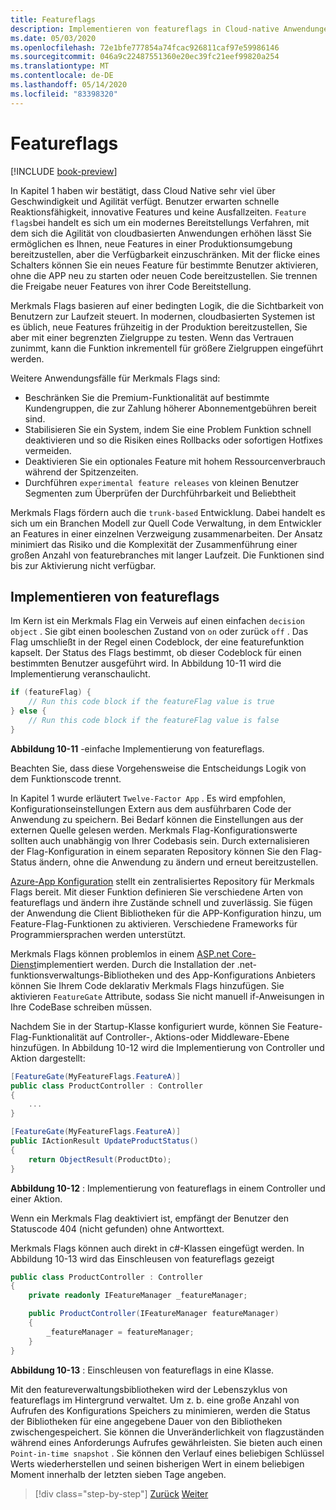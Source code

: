 ```yaml
---
title: Featureflags
description: Implementieren von featureflags in Cloud-native Anwendungen mit Azure-app config
ms.date: 05/03/2020
ms.openlocfilehash: 72e1bfe777854a74fcac926811caf97e59986146
ms.sourcegitcommit: 046a9c22487551360e20ec39fc21eef99820a254
ms.translationtype: MT
ms.contentlocale: de-DE
ms.lasthandoff: 05/14/2020
ms.locfileid: "83398320"
---
```

# <a name="feature-flags"></a>Featureflags

[!INCLUDE [book-preview](../../../includes/book-preview.md)]

In Kapitel 1 haben wir bestätigt, dass Cloud Native sehr viel über Geschwindigkeit und Agilität verfügt. Benutzer erwarten schnelle Reaktionsfähigkeit, innovative Features und keine Ausfallzeiten. `Feature flags`bei handelt es sich um ein modernes Bereitstellungs Verfahren, mit dem sich die Agilität von cloudbasierten Anwendungen erhöhen lässt Sie ermöglichen es Ihnen, neue Features in einer Produktionsumgebung bereitzustellen, aber die Verfügbarkeit einzuschränken. Mit der flicke eines Schalters können Sie ein neues Feature für bestimmte Benutzer aktivieren, ohne die APP neu zu starten oder neuen Code bereitzustellen. Sie trennen die Freigabe neuer Features von ihrer Code Bereitstellung.

Merkmals Flags basieren auf einer bedingten Logik, die die Sichtbarkeit von Benutzern zur Laufzeit steuert. In modernen, cloudbasierten Systemen ist es üblich, neue Features frühzeitig in der Produktion bereitzustellen, Sie aber mit einer begrenzten Zielgruppe zu testen. Wenn das Vertrauen zunimmt, kann die Funktion inkrementell für größere Zielgruppen eingeführt werden.

Weitere Anwendungsfälle für Merkmals Flags sind:

- Beschränken Sie die Premium-Funktionalität auf bestimmte Kundengruppen, die zur Zahlung höherer Abonnementgebühren bereit sind.
- Stabilisieren Sie ein System, indem Sie eine Problem Funktion schnell deaktivieren und so die Risiken eines Rollbacks oder sofortigen Hotfixes vermeiden.
- Deaktivieren Sie ein optionales Feature mit hohem Ressourcenverbrauch während der Spitzenzeiten.
- Durchführen `experimental feature releases` von kleinen Benutzer Segmenten zum Überprüfen der Durchführbarkeit und Beliebtheit

Merkmals Flags fördern auch die `trunk-based` Entwicklung. Dabei handelt es sich um ein Branchen Modell zur Quell Code Verwaltung, in dem Entwickler an Features in einer einzelnen Verzweigung zusammenarbeiten. Der Ansatz minimiert das Risiko und die Komplexität der Zusammenführung einer großen Anzahl von featurebranches mit langer Laufzeit. Die Funktionen sind bis zur Aktivierung nicht verfügbar.

## <a name="implementing-feature-flags"></a>Implementieren von featureflags

Im Kern ist ein Merkmals Flag ein Verweis auf einen einfachen `decision object` . Sie gibt einen booleschen Zustand von `on` oder zurück `off` . Das Flag umschließt in der Regel einen Codeblock, der eine featurefunktion kapselt. Der Status des Flags bestimmt, ob dieser Codeblock für einen bestimmten Benutzer ausgeführt wird. In Abbildung 10-11 wird die Implementierung veranschaulicht.

```c#
if (featureFlag) {
    // Run this code block if the featureFlag value is true
} else {
    // Run this code block if the featureFlag value is false
}
```

**Abbildung 10-11** -einfache Implementierung von featureflags.

Beachten Sie, dass diese Vorgehensweise die Entscheidungs Logik von dem Funktionscode trennt.

In Kapitel 1 wurde erläutert `Twelve-Factor App` . Es wird empfohlen, Konfigurationseinstellungen Extern aus dem ausführbaren Code der Anwendung zu speichern. Bei Bedarf können die Einstellungen aus der externen Quelle gelesen werden. Merkmals Flag-Konfigurationswerte sollten auch unabhängig von Ihrer Codebasis sein. Durch externalisieren der Flag-Konfiguration in einem separaten Repository können Sie den Flag-Status ändern, ohne die Anwendung zu ändern und erneut bereitzustellen.

[Azure-App Konfiguration](https://docs.microsoft.com/azure/azure-app-configuration/overview) stellt ein zentralisiertes Repository für Merkmals Flags bereit. Mit dieser Funktion definieren Sie verschiedene Arten von featureflags und ändern ihre Zustände schnell und zuverlässig. Sie fügen der Anwendung die Client Bibliotheken für die APP-Konfiguration hinzu, um Feature-Flag-Funktionen zu aktivieren. Verschiedene Frameworks für Programmiersprachen werden unterstützt.

Merkmals Flags können problemlos in einem [ASP.net Core-Dienst](https://docs.microsoft.com/azure/azure-app-configuration/use-feature-flags-dotnet-core)implementiert werden. Durch die Installation der .net-funktionsverwaltungs-Bibliotheken und des App-Konfigurations Anbieters können Sie Ihrem Code deklarativ Merkmals Flags hinzufügen. Sie aktivieren `FeatureGate` Attribute, sodass Sie nicht manuell if-Anweisungen in Ihre CodeBase schreiben müssen.

Nachdem Sie in der Startup-Klasse konfiguriert wurde, können Sie Feature-Flag-Funktionalität auf Controller-, Aktions-oder Middleware-Ebene hinzufügen. In Abbildung 10-12 wird die Implementierung von Controller und Aktion dargestellt:

```c#
[FeatureGate(MyFeatureFlags.FeatureA)]
public class ProductController : Controller
{
    ...
}
```

```c#
[FeatureGate(MyFeatureFlags.FeatureA)]
public IActionResult UpdateProductStatus()
{
    return ObjectResult(ProductDto);
}
```

**Abbildung 10-12** : Implementierung von featureflags in einem Controller und einer Aktion.

Wenn ein Merkmals Flag deaktiviert ist, empfängt der Benutzer den Statuscode 404 (nicht gefunden) ohne Antworttext.

Merkmals Flags können auch direkt in c#-Klassen eingefügt werden. In Abbildung 10-13 wird das Einschleusen von featureflags gezeigt

```c#
public class ProductController : Controller
{
    private readonly IFeatureManager _featureManager;

    public ProductController(IFeatureManager featureManager)
    {
        _featureManager = featureManager;
    }
}
```

**Abbildung 10-13** : Einschleusen von featureflags in eine Klasse.

Mit den featureverwaltungsbibliotheken wird der Lebenszyklus von featureflags im Hintergrund verwaltet. Um z. b. eine große Anzahl von Aufrufen des Konfigurations Speichers zu minimieren, werden die Status der Bibliotheken für eine angegebene Dauer von den Bibliotheken zwischengespeichert. Sie können die Unveränderlichkeit von flagzuständen während eines Anforderungs Aufrufes gewährleisten. Sie bieten auch einen `Point-in-time snapshot` . Sie können den Verlauf eines beliebigen Schlüssel Werts wiederherstellen und seinen bisherigen Wert in einem beliebigen Moment innerhalb der letzten sieben Tage angeben.

>[!div class="step-by-step"]
>[Zurück](devops.md)
>[Weiter](infrastructure-as-code.md)
